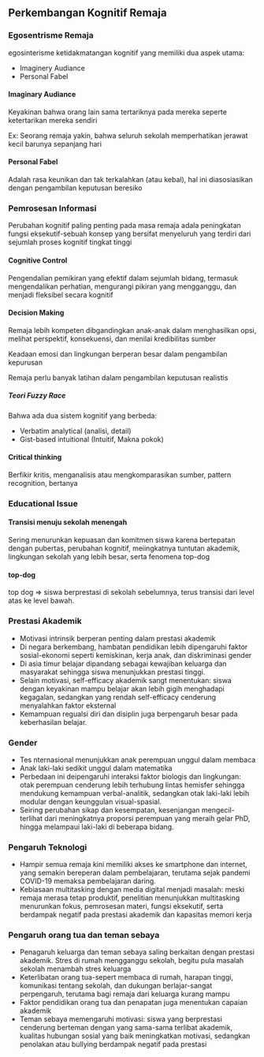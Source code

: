 ## Perkembangan Kognitif Remaja


### Egosentrisme Remaja
egosinterisme ketidakmatangan kognitif yang memiliki dua aspek utama:
- Imaginery Audiance
- Personal Fabel

#### Imaginary Audiance
Keyakinan bahwa orang lain sama tertariknya pada mereka seperte ketertarikan mereka sendiri

Ex: Seorang remaja yakin, bahwa seluruh sekolah memperhatikan jerawat kecil barunya sepanjang hari

#### Personal Fabel
Adalah rasa keunikan dan tak terkalahkan (atau kebal), hal ini diasosiasikan dengan pengambilan keputusan beresiko

### Pemrosesan Informasi
Perubahan kognitif paling penting pada masa remaja adala peningkatan fungsi eksekutif-sebuah konsep yang bersifat menyeluruh yang terdiri dari sejumlah proses kognitif tingkat tinggi

#### Cognitive Control
Pengendalian pemikiran yang efektif dalam sejumlah bidang, termasuk mengendalikan perhatian, mengurangi pikiran yang mengganggu, dan menjadi fleksibel secara kognitif 

#### Decision Making
Remaja lebih kompeten dibgandingkan anak-anak dalam menghasilkan opsi, melihat perspektif, konsekuensi, dan menilai kredibilitas sumber

Keadaan emosi dan lingkungan berperan besar dalam pengambilan kepurusan

Remaja perlu banyak latihan dalam pengambilan keputusan realistis

##### Teori Fuzzy Race
Bahwa ada dua sistem kognitif yang berbeda:
- Verbatim analytical (analisi, detail)
- Gist-based intuitional (Intuitif, Makna pokok)

#### Critical thinking
Berfikir kritis, menganalisis atau mengkomparasikan sumber, pattern recognition, bertanya 

### Educational Issue

#### Transisi menuju sekolah menengah
Sering menurunkan kepuasan dan komitmen siswa karena bertepatan dengan pubertas, perubahan kognitif, meiingkatnya tuntutan akademik, lingkungan sekolah yang lebih besar, serta fenomena top-dog

#### top-dog
top dog => siswa berprestasi di sekolah sebelumnya, terus transisi dari level atas ke level bawah.


### Prestasi Akademik
- Motivasi intrinsik berperan penting dalam prestasi akademik
- Di negara berkembang, hambatan pendidikan lebih dipengaruhi faktor sosial-ekonomi seperti kemiskinan, kerja anak, dan diskriminasi gender
- Di asia timur belajar dipandang sebagai kewajiban keluarga dan masyarakat sehingga siswa menunjukkan prestasi tinggi.
- Selain motivasi, self-efficacy akademik sangt menentukan: siswa dengan keyakinan mampu belajar akan lebih gigih menghadapi kegagalan, sedangkan yang rendah self-efficacy cenderung menyalahkan faktor eksternal
- Kemampuan regualsi diri dan disiplin juga berpengaruh besar pada keberhasilan belajar.

### Gender
- Tes nternasional menunjukkan anak perempuan unggul dalam membaca
- Anak laki-laki sedikit unggul dalam matematika
- Perbedaan ini deipengaruhi interaksi faktor biologis dan lingkungan: otak perempuan cenderung lebih terhubung lintas hemisfer sehingga mendukung kemampuan verbal-analitik, sedangkan otak laki-laki lebih modular dengan keunggulan visual-spasial.
- Seiring perubahan sikap dan kesempatan, kesenjangan mengecil-terlihat dari meningkatnya proporsi perempuan yang meraih gelar PhD, hingga melampaui laki-laki di beberapa bidang.

### Pengaruh Teknologi
 - Hampir semua remaja kini memiliki akses ke smartphone dan internet, yang semakin bereperan dalam pembelajaran, terutama sejak pandemi COVID-19 memaksa pembelajaran daring.
 - Kebiasaan multitasking dengan media digital menjadi masalah: meski remaja merasa tetap produktif, penelitian menunjukkan multitasking menurunkan fokus, pemrosesan materi, fungsi eksekutif, serta berdampak negatif pada prestasi akademik dan kapasitas memori kerja

### Pengaruh orang tua dan teman sebaya
- Penagaruh keluarga dan teman sebaya saling berkaitan dengan prestasi akademik. Stres di rumah mengganggu sekolah, begitu pula masalah sekolah menambah stres keluarga
- Keterlibatan orang tua-sepert membaca di rumah, harapan tinggi, komunikasi tentang sekolah, dan dukungan berlajar-sangat perpengaruh, terutama bagi remaja dari keluarga kurang mampu
- Faktor pendidikan orang tua dan penapatan juga menentukan capaian akademik
- Teman sebaya memengaruhi motivasi: siswa yang berprestasi cenderung berteman dengan yang sama-sama terlibat akademik, kualitas hubungan sosial yang baik meningkatkan motivasi, sedangkan penolakan atau bullying berdampak negatif pada prestasi
